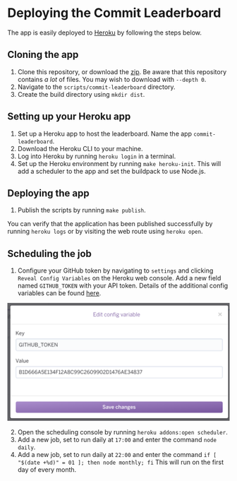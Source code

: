 # Deploying the Commit Leaderboard

The app is easily deployed to [Heroku](https://heroku.com) by following the steps below.

## Cloning the app
1. Clone this repository, or download the [zip](https://github.com/enkidevs/commit/archive/master.zip). Be aware that this repository contains _a lot_ of files. You may wish to download with `--depth 0`.
2. Navigate to the `scripts/commit-leaderboard` directory.
3. Create the build directory using `mkdir dist`.

## Setting up your Heroku app
1. Set up a Heroku app to host the leaderboard. Name the app `commit-leaderboard`.
2. Download the Heroku CLI to your machine.
3. Log into Heroku by running `heroku login` in a terminal.
4. Set up the Heroku environment by running `make heroku-init`. This will add a scheduler to the app and set the buildpack to use Node.js.

## Deploying the app
1. Publish the scripts by running `make publish`.

You can verify that the application has been published successfully by running `heroku logs` or by visiting the web route using `heroku open`.

## Scheduling the job
1. Configure your GitHub token by navigating to `settings` and clicking `Reveal Config Variables` on the Heroku web console. Add a new field named `GITHUB_TOKEN` with your API token. Details of the additional config variables can be found [here](variables.md).

![Adding the GITHUB_TOKEN config variable](github_token.png?raw=true)

2. Open the scheduling console by running `heroku addons:open scheduler`.
3. Add a new job, set to run daily at `17:00` and enter the command `node daily`.
4. Add a new job, set to run daily at `22:00` and enter the command `if [ "$(date +%d)" = 01 ]; then node monthly; fi` This will run on the first day of every month.
